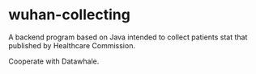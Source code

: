 # wuhan-collecting

A backend program based on Java intended to collect patients stat that published by Healthcare Commission.

Cooperate with Datawhale.
